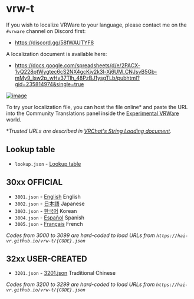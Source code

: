 # vrw-t

If you wish to localize VRWare to your language, please contact me on the `#vrware` channel on Discord first:

- https://discord.gg/58fWAUTYF8

A localization document is available here:

- https://docs.google.com/spreadsheets/d/e/2PACX-1vQ228ptWygtec6cS2NX4gcKjv2k3l-Xj6UM_CNJsvB5Gb-mMy9_lsw2p_wHv37Tlh_48PzBJ1ysgTLb/pubhtml?gid=235814974&single=true

[![image](https://github.com/hai-vr/vrw-t/assets/60819407/1a2c32ba-a3a2-48a6-805e-b25bb8115f1b)](https://docs.google.com/spreadsheets/d/e/2PACX-1vQ228ptWygtec6cS2NX4gcKjv2k3l-Xj6UM_CNJsvB5Gb-mMy9_lsw2p_wHv37Tlh_48PzBJ1ysgTLb/pubhtml?gid=235814974&single=true)

To try your localization file, you can host the file online* and paste the URL into the Community Translations panel inside the [Experimental VRWare](https://vrchat.com/home/launch?worldId=wrld_3f2c0912-dd04-4e1e-a78b-0c27620b18c6) world.

**Trusted URLs are described in [VRChat's String Loading document](https://creators.vrchat.com/worlds/udon/string-loading/).*

## Lookup table

- `lookup.json` - [Lookup table](lookup.json)

## 30xx OFFICIAL

- `3001.json` - [English](3001.json) English
- `3002.json` - [日本語](3002.json) Japanese
- `3003.json` - [한국어](3003.json) Korean
- `3004.json` - [Español](3004.json) Spanish
- `3005.json` - [Français](3005.json) French

*Codes from 3000 to 3099 are hard-coded to load URLs from `https://hai-vr.github.io/vrw-t/{CODE}.json`*

## 32xx USER-CREATED

- `3201.json` - [3201.json](3201.json) Traditional Chinese

*Codes from 3200 to 3299 are hard-coded to load URLs from `https://hai-vr.github.io/vrw-t/{CODE}.json`*
